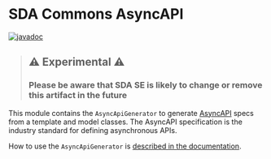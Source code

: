# SDA Commons AsyncAPI

[![javadoc](https://javadoc.io/doc/org.sdase.commons.spring.boot/sda-commons-asyncapi/javadoc.svg)](https://javadoc.io/doc/org.sdase.commons.spring.boot/sda-commons-asyncapi)

> ## ⚠️ Experimental ⚠️
>
> ### Please be aware that SDA SE is likely to change or remove this artifact in the future
>

This module contains the `AsyncApiGenerator` to generate [AsyncAPI](https://www.asyncapi.com/) specs
from a template and model classes.
The AsyncAPI specification is the industry standard for defining asynchronous APIs.

How to use the `AsyncApiGenerator` is [described in the documentation](../docs/asyncapi.md).
